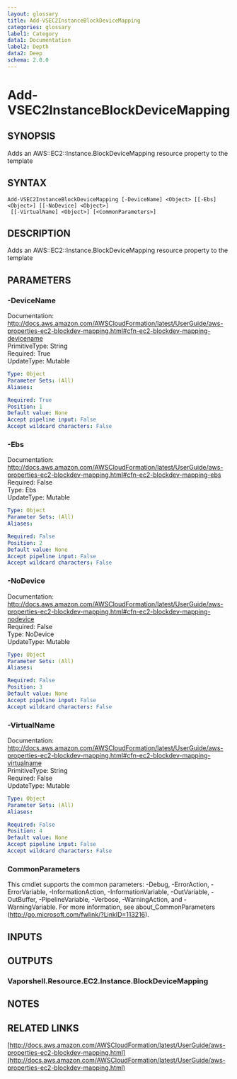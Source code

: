 ```yaml
---
layout: glossary
title: Add-VSEC2InstanceBlockDeviceMapping
categories: glossary
label1: Category
data1: Documentation
label2: Depth
data2: Deep
schema: 2.0.0
---
```


# Add-VSEC2InstanceBlockDeviceMapping

## SYNOPSIS
Adds an AWS::EC2::Instance.BlockDeviceMapping resource property to the template

## SYNTAX

```
Add-VSEC2InstanceBlockDeviceMapping [-DeviceName] <Object> [[-Ebs] <Object>] [[-NoDevice] <Object>]
 [[-VirtualName] <Object>] [<CommonParameters>]
```

## DESCRIPTION
Adds an AWS::EC2::Instance.BlockDeviceMapping resource property to the template

## PARAMETERS

### -DeviceName
Documentation: http://docs.aws.amazon.com/AWSCloudFormation/latest/UserGuide/aws-properties-ec2-blockdev-mapping.html#cfn-ec2-blockdev-mapping-devicename    
PrimitiveType: String    
Required: True    
UpdateType: Mutable

```yaml
Type: Object
Parameter Sets: (All)
Aliases:

Required: True
Position: 1
Default value: None
Accept pipeline input: False
Accept wildcard characters: False
```

### -Ebs
Documentation: http://docs.aws.amazon.com/AWSCloudFormation/latest/UserGuide/aws-properties-ec2-blockdev-mapping.html#cfn-ec2-blockdev-mapping-ebs    
Required: False    
Type: Ebs    
UpdateType: Mutable

```yaml
Type: Object
Parameter Sets: (All)
Aliases:

Required: False
Position: 2
Default value: None
Accept pipeline input: False
Accept wildcard characters: False
```

### -NoDevice
Documentation: http://docs.aws.amazon.com/AWSCloudFormation/latest/UserGuide/aws-properties-ec2-blockdev-mapping.html#cfn-ec2-blockdev-mapping-nodevice    
Required: False    
Type: NoDevice    
UpdateType: Mutable

```yaml
Type: Object
Parameter Sets: (All)
Aliases:

Required: False
Position: 3
Default value: None
Accept pipeline input: False
Accept wildcard characters: False
```

### -VirtualName
Documentation: http://docs.aws.amazon.com/AWSCloudFormation/latest/UserGuide/aws-properties-ec2-blockdev-mapping.html#cfn-ec2-blockdev-mapping-virtualname    
PrimitiveType: String    
Required: False    
UpdateType: Mutable

```yaml
Type: Object
Parameter Sets: (All)
Aliases:

Required: False
Position: 4
Default value: None
Accept pipeline input: False
Accept wildcard characters: False
```

### CommonParameters
This cmdlet supports the common parameters: -Debug, -ErrorAction, -ErrorVariable, -InformationAction, -InformationVariable, -OutVariable, -OutBuffer, -PipelineVariable, -Verbose, -WarningAction, and -WarningVariable.
For more information, see about_CommonParameters (http://go.microsoft.com/fwlink/?LinkID=113216).

## INPUTS

## OUTPUTS

### Vaporshell.Resource.EC2.Instance.BlockDeviceMapping

## NOTES

## RELATED LINKS

[http://docs.aws.amazon.com/AWSCloudFormation/latest/UserGuide/aws-properties-ec2-blockdev-mapping.html](http://docs.aws.amazon.com/AWSCloudFormation/latest/UserGuide/aws-properties-ec2-blockdev-mapping.html)

